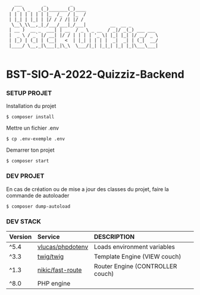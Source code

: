 ````
   ___        _         _                                
  / _ \ _   _(_)_______(_)____                           
 | | | | | | | |_  /_  / |_  /                           
 | |_| | |_| | |/ / / /| |/ /                            
  \__\_\\__,_|_/___/___|_/___|         __  __ _          
 | __ )  __ _  ___| | __  / _ \ _ __  / _|/ _(_) ___ ___ 
 |  _ \ / _` |/ __| |/ / | | | | '_ \| |_| |_| |/ __/ _ \
 | |_) | (_| | (__|   <  | |_| | | | |  _|  _| | (_|  __/
 |____/ \__,_|\___|_|\_\  \___/|_| |_|_| |_| |_|\___\___|
                                                         
````
# BST-SIO-A-2022-Quizziz-Backend

### SETUP PROJET
Installation du projet
````
$ composer install
````

Mettre un fichier .env
````
$ cp .env-exemple .env
````

Demarrer ton projet
````
$ composer start
````


### DEV PROJET
En cas de création ou de mise a jour des classes du projet, faire la commande de autoloader
````
$ composer dump-autoload 
````


### DEV STACK
| Version  | Service                                                                | DESCRIPTION                      |
|:---------|:-----------------------------------------------------------------------|:---------------------------------|
| ^5.4     | [vlucas/phpdotenv](https://packagist.org/packages/vlucas/phpdotenv)    | Loads environment variables      |
| ^3.3     | [twig/twig](https://packagist.org/packages/twig/twig)                  | Template Engine (VIEW couch)     |
| ^1.3     | [nikic/fast-route](https://packagist.org/packages/nikic/fast-route)    | Router Engine (CONTROLLER couch) |
| ^8.0     | PHP engine                                                             |                                  |  
